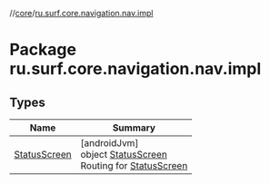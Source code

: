 //[core](../../index.md)/[ru.surf.core.navigation.nav.impl](index.md)

# Package ru.surf.core.navigation.nav.impl

## Types

| Name | Summary |
|---|---|
| [StatusScreen](-status-screen/index.md) | [androidJvm]<br>object [StatusScreen](-status-screen/index.md)<br>Routing for [StatusScreen](-status-screen/index.md) |
